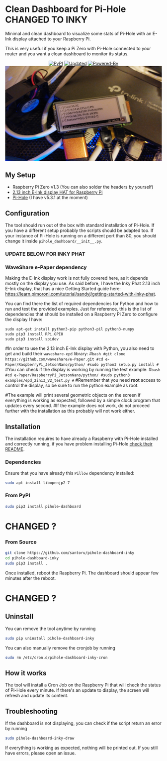# Clean Dashboard for Pi-Hole CHANGED TO INKY
Minimal and clean dashboard to visualize some stats of Pi-Hole with an E-Ink display attached to your Raspberry Pi.

This is very useful if you keep a Pi Zero with Pi-Hole connected to your router and you want a clean dashboard to monitor its status.
<p align="center">
    <a href="https://pypi.org/project/pihole-dashboard/"><img alt="PyPI" src="https://img.shields.io/pypi/v/pihole-dashboard"></a>
    <a href="#"><img alt="Updated" src="https://img.shields.io/github/last-commit/santoru/pihole-dashboard?label=updated"></a>
    <a href="https://pi-hole.net/"><img alt="Powered-By" src="https://img.shields.io/badge/Powered--By-Pi--Hole-FF0000?logo=pi-hole"></a>
    <br/>
    <img src="/img/raspberry.jpg" alt="Raspberry Pi Zero" />
</p>

## My Setup
- Raspberry Pi Zero v1.3 (You can also solder the headers by yourself)
- <a href="https://shop.pimoroni.com/products/inky-phat?variant=12549254217811">2.13 inch E-Ink display HAT for Raspberry Pi</a>
- <a href="https://pi-hole.net/">Pi-Hole</a> (I have v5.3.1 at the moment)

## Configuration
The tool should run out of the box with standard installation of Pi-Hole. If you have a different setup probably the scripts should be adapted too.
If your instance of Pi-Hole is running on a different port than 80, you should change it inside `pihole_dashboard/__init__.py`.

### UPDATE BELOW FOR INKY PHAT
### WaveShare e-Paper dependency
Making the E-Ink display work is not fully covered here, as it depends mostly on the display you use. As said before, I have the Inky Phat 2.13 inch E-Ink display, that has a nice Getting Started guide here: https://learn.pimoroni.com/tutorial/sandyj/getting-started-with-inky-phat.

You can find there the list of required dependencies for Python and how to run and test the provided examples.
Just for reference, this is the list of dependencies that should be installed on a Raspberry Pi Zero to configure the display I have:
```
sudo apt-get install python3-pip python3-pil python3-numpy
sudo pip3 install RPi.GPIO
sudo pip3 install spidev 
```
#In order to use the 2.13 inch E-Ink display with Python, you also need to get and build their `waveshare-epd` library:
#```bash
#git clone https://github.com/waveshare/e-Paper.git
#cd e-Paper/RaspberryPi_JetsonNano/python/
#sudo python3 setup.py install
#```
#You can check if the display is working by running the test example:
#```bash
#cd e-Paper/RaspberryPi_JetsonNano/python/
#sudo python3 examples/epd_2in13_V2_test.py
#```
#Remember that you need **root** access to control the display, so be sure to run the python example as root. 

#The example will print several geometric objects on the screen if everything is working as expected, followed by a simple clock program that updates every second.
#If the example does not work, do not proceed further with the installation as this probably will not work either.

## Installation
The installation requires to have already a Raspberry with Pi-Hole installed and correctly running, if you have problem installing Pi-Hole <a href="https://github.com/pi-hole/pi-hole">check their README</a>.

### Dependencies
Ensure that you have already this `Pillow` dependency installed:
```bash
sudo apt install libopenjp2-7
```
### From PyPI
```bash
sudo pip3 install pihole-dashboard
```
# CHANGED ?
### From Source
```bash
git clone https://github.com/santoru/pihole-dashboard-inky
cd pihole-dashboard-inky
sudo pip3 install .
```
Once installed, reboot the Raspberry Pi. The dashboard should appear few minutes after the reboot.

# CHANGED ?
## Uninstall
You can remove the tool anytime by running
```bash
sudo pip uninstall pihole-dashboard-inky
```
You can also manually remove the cronjob by running
```bash
sudo rm /etc/cron.d/pihole-dashboard-inky-cron
```

## How it works
The tool will install a Cron Job on the Raspberry Pi that will check the status of Pi-Hole every minute. If there's an update to display, the screen will refresh and update its content.

## Troubleshooting
If the dashboard is not displaying, you can check if the script return an error by running
```bash
sudo pihole-dashboard-inky-draw
```
If everything is working as expected, nothing will be printed out.
If you still have errors, please open an issue.

